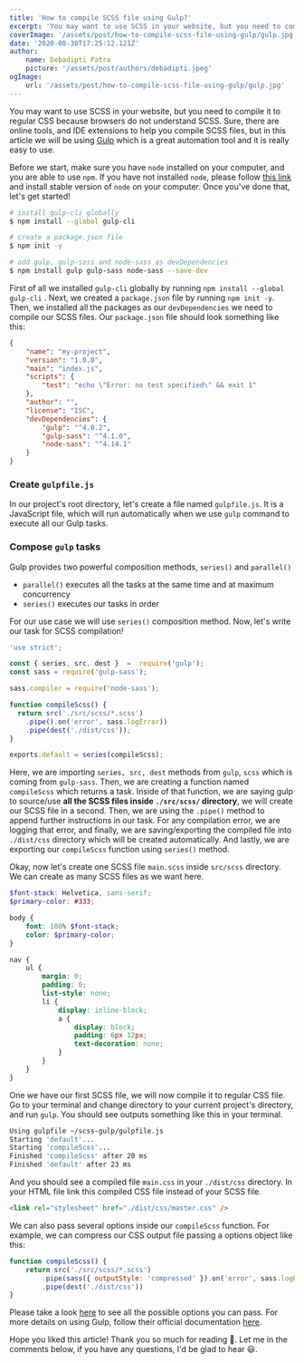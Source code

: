 ```yaml
---
title: 'How to compile SCSS file using Gulp?'
excerpt: 'You may want to use SCSS in your website, but you need to compile it to regular CSS because browsers do not understand SCSS. Sure, there are online tools, and IDE extensions to help you compile SCSS files, but in this article we will be using Gulp which is a great automation tool and it is really easy to use.'
coverImage: '/assets/post/how-to-compile-scss-file-using-gulp/gulp.jpg'
date: '2020-08-30T17:25:12.121Z'
author:
    name: Debadipti Patra
    picture: '/assets/post/authors/debadipti.jpeg'
ogImage:
    url: '/assets/post/how-to-compile-scss-file-using-gulp/gulp.jpg'
---
```


You may want to use SCSS in your website, but you need to compile it to regular CSS because browsers do not understand SCSS. Sure, there are online tools, and IDE extensions to help you compile SCSS files, but in this article we will be using [Gulp](https://gulpjs.com/docs/en/getting-started/quick-start) which is a great automation tool and it is really easy to use.

Before we start, make sure you have `node` installed on your computer, and you are able to use `npm`. If you have not installed `node`, please follow [this link](https://nodejs.org/en/download/) and install stable version of `node` on your computer. Once you've done that, let's get started!

```bash
# install gulp-cli globally
$ npm install --global gulp-cli

# create a package.json file
$ npm init -y

# add gulp, gulp-sass and node-sass as devDependencies
$ npm install gulp gulp-sass node-sass --save-dev
```

First of all we installed `gulp-cli` globally by running `npm install --global gulp-cli` . Next, we created a `package.json` file by running `npm init -y`. Then, we installed all the packages as our `devDependencies` we need to compile our SCSS files. Our `package.json` file should look something like this:

```json
{
    "name": "my-project",
    "version": "1.0.0",
    "main": "index.js",
    "scripts": {
        "test": "echo \"Error: no test specified\" && exit 1"
    },
    "author": "",
    "license": "ISC",
    "devDependencies": {
        "gulp": "^4.0.2",
        "gulp-sass": "^4.1.0",
        "node-sass": "^4.14.1"
    }
}
```

### Create `gulpfile.js`

In our project's root directory, let's create a file named `gulpfile.js`. It is a JavaScript file, which will run automatically when we use `gulp` command to execute all our Gulp tasks.

### Compose `gulp` tasks

Gulp provides two powerful composition methods, `series()` and `parallel()`

-   `parallel()` executes all the tasks at the same time and at maximum concurrency
-   `series()` executes our tasks in order

For our use case we will use `series()` composition method. Now, let's write our task for SCSS compilation!

```javascript
'use strict';

const { series, src, dest }  =  require('gulp');
const sass = require('gulp-sass');

sass.compiler = require('node-sass');

function compileScss() {
  return src('./src/scss/*.scss')
    .pipe().on('error', sass.logError))
    .pipe(dest('./dist/css'));
}

exports.default = series(compileScss);
```

Here, we are importing `series, src, dest` methods from `gulp`, `scss` which is coming from `gulp-sass`. Then, we are creating a function named `compileScss` which returns a task. Inside of that function, we are saying gulp to source/use **all the SCSS files inside `./src/scss/` directory**, we will create our SCSS file in a second. Then, we are using the `.pipe()` method to append further instructions in our task. For any compilation error, we are logging that error, and finally, we are saving/exporting the compiled file into `./dist/css` directory which will be created automatically. And lastly, we are exporting our `compileScss` function using `series()` method.

Okay, now let's create one SCSS file `main.scss` inside `src/scss` directory. We can create as many SCSS files as we want here.

```scss
$font-stack: Helvetica, sans-serif;
$primary-color: #333;

body {
    font: 100% $font-stack;
    color: $primary-color;
}

nav {
    ul {
        margin: 0;
        padding: 0;
        list-style: none;
        li {
            display: inline-block;
            a {
                display: block;
                padding: 6px 12px;
                text-decoration: none;
            }
        }
    }
}
```

One we have our first SCSS file, we will now compile it to regular CSS file. Go to your terminal and change directory to your current project's directory, and run `gulp`. You should see outputs something like this in your terminal.

```bash
Using gulpfile ~/scss-gulp/gulpfile.js
Starting 'default'...
Starting 'compileScss'...
Finished 'compileScss' after 20 ms
Finished 'default' after 23 ms
```

And you should see a compiled file `main.css` in your `./dist/css` directory. In your HTML file link this compiled CSS file instead of your SCSS file.

```html
<link rel="stylesheet" href="./dist/css/master.css" />
```

We can also pass several options inside our `compileScss` function. For example, we can compress our CSS output file passing a options object like this:

```javascript
function compileScss() {
    return src('./src/scss/*.scss')
        .pipe(sass({ outputStyle: 'compressed' }).on('error', sass.logError))
        .pipe(dest('./dist/css'))
}
```

Please take a look [here](https://github.com/sass/node-sass#options) to see all the possible options you can pass. For more details on using Gulp, follow their official documentation [here](https://gulpjs.com/docs/en/getting-started/quick-start).

Hope you liked this article! Thank you so much for reading 🙌. Let me in the comments below, if you have any questions, I'd be glad to hear 😃.
